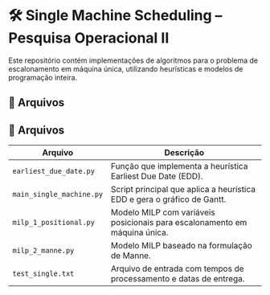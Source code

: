 # 🛠️ Single Machine Scheduling – Pesquisa Operacional II

Este repositório contém implementações de algoritmos para o problema de escalonamento em máquina única, utilizando heurísticas e modelos de programação inteira.

## 📁 Arquivos

## 📁 Arquivos

| Arquivo                  | Descrição                                                                 |
|--------------------------|---------------------------------------------------------------------------|
| `earliest_due_date.py`   | Função que implementa a heurística Earliest Due Date (EDD).              |
| `main_single_machine.py` | Script principal que aplica a heurística EDD e gera o gráfico de Gantt.  |
| `milp_1_positional.py`   | Modelo MILP com variáveis posicionais para escalonamento em máquina única. |
| `milp_2_manne.py`        | Modelo MILP baseado na formulação de Manne.                              |
| `test_single.txt`        | Arquivo de entrada com tempos de processamento e datas de entrega.       |
